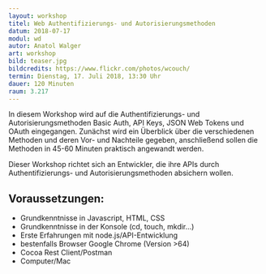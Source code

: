 ```yaml
---
layout: workshop
titel: Web Authentifizierungs- und Autorisierungsmethoden
datum: 2018-07-17
modul: wd
autor: Anatol Walger
art: workshop
bild: teaser.jpg
bildcredits: https://www.flickr.com/photos/wcouch/
termin: Dienstag, 17. Juli 2018, 13:30 Uhr
dauer: 120 Minuten
raum: 3.217
---
```



In diesem Workshop wird auf die Authentifizierungs- und Autorisierungsmethoden Basic Auth, API Keys, JSON Web Tokens und OAuth eingegangen. Zunächst wird ein Überblick über die verschiedenen Methoden und deren Vor- und Nachteile gegeben, anschließend sollen die Methoden in 45-60 Minuten praktisch angewandt werden.

Dieser Workshop richtet sich an Entwickler, die ihre APIs durch Authentifizierungs- und Autorisierungsmethoden absichern wollen.

## Voraussetzungen:

- Grundkenntnisse in Javascript, HTML, CSS
- Grundkenntnisse in der Konsole (cd, touch, mkdir...)
- Erste Erfahrungen mit node.js/API-Entwicklung
- bestenfalls Browser Google Chrome (Version >64)
- Cocoa Rest Client/Postman
- Computer/Mac
